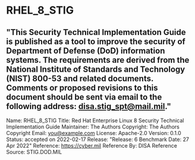 # RHEL_8_STIG
"This Security Technical Implementation Guide is published as a tool to improve the security of Department of Defense (DoD) information systems. The requirements are derived from the National Institute of Standards and Technology (NIST) 800-53 and related documents. Comments or proposed revisions to this document should be sent via email to the following address: disa.stig_spt@mail.mil."
---
Name: RHEL_8_STIG
Title: Red Hat Enterprise Linux 8 Security Technical Implementation Guide
Maintainer: The Authors
Copyright: The Authors
Copyright Email: you@example.com
License: Apache-2.0
Version: 0.1.0
Status: accepted on 2022-02-17
Release: "Release: 6 Benchmark Date: 27 Apr 2022"
Reference: https://cyber.mil
Reference By: DISA
Reference Source: STIG.DOD.MIL
